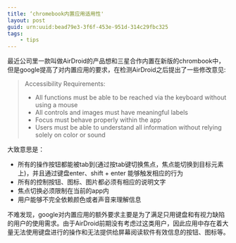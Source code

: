 ```yaml
---
title: ‘chromebook内置应用适用性'
layout: post
guid: urn:uuid:bead79e3-3f6f-453e-951d-314c29fbc325
tags:
    - tips
---
```


最近公司里一款叫做AirDroid的产品想和三星合作内置在新版的chrombook中，但是google提高了对内置应用的要求，在检测AirDroid之后提出了一些修改意见:

> Accessibility Requirements:
> 
> - All functions must be able to be reached via the keyboard without using a mouse
> - All controls and images must have meaningful labels
> - Focus must behave properly within the app 
> - Users must be able to understand all information without relying solely on color or sound

大致意思是：

- 所有的操作按钮都能被tab到(通过按tab键切换焦点，焦点能切换到目标元素上)，并且通过键盘enter、shift + enter 能够触发相应的行为
- 所有的控制按钮、图标、图片都必须有相应的说明文字
- 焦点切换必须限制在当前的app内
- 用户能够不完全依赖颜色或者声音来理解信息

不难发现，google对内置应用的额外要求主要是为了满足只用键盘和有视力缺陷的用户的使用需求。由于AirDroid前期没有考虑过这类用户，因此应用中存在着大量无法使用键盘进行的操作和无法提供给屏幕阅读软件有效信息的按钮、图标等。